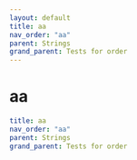 ```yaml
---
layout: default
title: aa
nav_order: "aa"
parent: Strings
grand_parent: Tests for order
---
```


# aa

```yaml
title: aa
nav_order: "aa"
parent: Strings
grand_parent: Tests for order
```